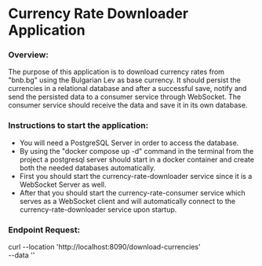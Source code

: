 # Currency Rate Downloader Application

### Overview:
The purpose of this application is to download currency rates from "bnb.bg" using the Bulgarian Lev as base currency.
It should persist the currencies in a relational database and after a successful save, notify and send the persisted data to a consumer service through WebSocket.
The consumer service should receive the data and save it in its own database.

### Instructions to start the application:
 - You will need a PostgreSQL Server in order to access the database.
 - By using the "docker compose up -d" command in the terminal from the project a postgresql server should start in a docker container and create both the needed databases automatically.
 - First you should start the currency-rate-downloader service since it is a WebSocket Server as well.
 - After that you should start the currency-rate-consumer service which serves as a WebSocket client and will automatically connect to the currency-rate-downloader service upon startup.

### Endpoint Request:
curl --location 'http://localhost:8090/download-currencies' \
--data ''








